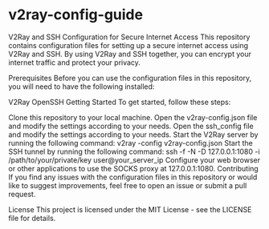 # v2ray-config-guide
V2Ray and SSH Configuration for Secure Internet Access
This repository contains configuration files for setting up a secure internet access using V2Ray and SSH. By using V2Ray and SSH together, you can encrypt your internet traffic and protect your privacy.

Prerequisites
Before you can use the configuration files in this repository, you will need to have the following installed:

V2Ray
OpenSSH
Getting Started
To get started, follow these steps:

Clone this repository to your local machine.
Open the v2ray-config.json file and modify the settings according to your needs.
Open the ssh_config file and modify the settings according to your needs.
Start the V2Ray server by running the following command:
v2ray -config v2ray-config.json
Start the SSH tunnel by running the following command:
ssh -f -N -D 127.0.0.1:1080 -i /path/to/your/private/key user@your_server_ip
Configure your web browser or other applications to use the SOCKS proxy at 127.0.0.1:1080.
Contributing
If you find any issues with the configuration files in this repository or would like to suggest improvements, feel free to open an issue or submit a pull request.

License
This project is licensed under the MIT License - see the LICENSE file for details.
